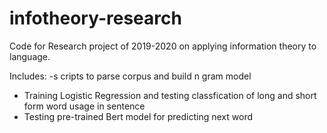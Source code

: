 # infotheory-research
Code for Research project of 2019-2020 on applying information theory to language.

Includes:
-s cripts to parse corpus and build n gram model
- Training Logistic Regression and testing classfication of long and short form word usage in sentence
- Testing pre-trained Bert model for predicting next word
